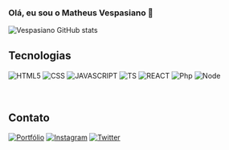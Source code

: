### Olá, eu sou o Matheus Vespasiano 👋

![Vespasiano GitHub stats](https://github-readme-stats.vercel.app/api?username=Vespasianoo&show_icons=true&theme=radical)

## Tecnologias

<div style="display: inline_block">
  <img align="center" alt="HTML5" src="https://img.shields.io/badge/HTML5-E34F26?style=for-the-badge&logo=html5&logoColor=white" />
  <img align="center" alt="CSS" src="https://img.shields.io/badge/CSS3-1572B6?style=for-the-badge&logo=css3&logoColor=white" />
  <img align="center" alt="JAVASCRIPT" src="https://img.shields.io/badge/JavaScript-F7DF1E?style=for-the-badge&logo=javascript&logoColor=black" />
  <img align="center" alt="TS" src="https://img.shields.io/badge/TypeScript-007ACC?style=for-the-badge&logo=typescript&logoColor=white" />
  <img align="center" alt="REACT" src="https://img.shields.io/badge/React-20232A?style=for-the-badge&logo=react&logoColor=61DAFB" />
  <img align="center" alt="Php" src="https://img.shields.io/badge/PHP-20232A?style=for-the-badge&logo=php&logoColor=61DAFB" />
  <img align="center" alt="Node" src="https://img.shields.io/badge/Node-20232A?style=for-the-badge&logo=node&logoColor=61DAFB" />
  
</div><br/>

</br>

## Contato

[![Portfólio](https://img.shields.io/website?label=Portfólio&style=for-the-badge&url=https://portfolio-vespasianoo.vercel.app/)](https://portfolio-vespasianoo.vercel.app)
[![Instagram](https://img.shields.io/badge/Instagram-E4405F?style=for-the-badge&logo=instagram&logoColor=white)](https://www.instagram.com/m.vespasiano04/)
[![Twitter](https://img.shields.io/badge/Twitter-1DA1F2?style=for-the-badge&logo=twitter&logoColor=white)](https://twitter.com/Matheusrcha1)
